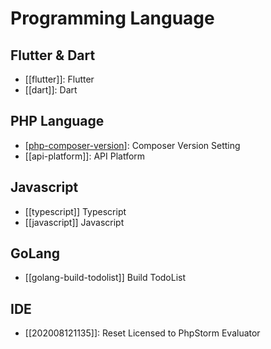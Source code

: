 # Programming Language

## Flutter & Dart
- [[flutter]]: Flutter
- [[dart]]: Dart

## PHP Language
- [[php-composer-version]]: Composer Version Setting
- [[api-platform]]: API Platform

## Javascript
- [[typescript]] Typescript
- [[javascript]] Javascript
## GoLang
- [[golang-build-todolist]] Build TodoList

## IDE
- [[202008121135]]:  Reset Licensed to PhpStorm Evaluator

[//begin]: # "Autogenerated link references for markdown compatibility"
[php-composer-version]: php-composer-version "Composer Version Setting"
[//end]: # "Autogenerated link references"